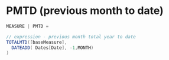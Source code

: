 # PMTD (previous month to date)

```c#
MEASURE | PMTD = 

// expression - previous month total year to date
TOTALMTD([baseMeasure],
  DATEADD( Dates[Date], -1,MONTH)
)
```
